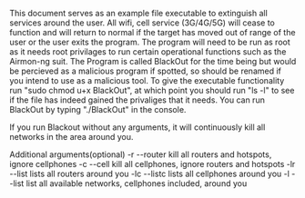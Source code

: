 This document serves as an example file executable to extinguish all services around the user. All wifi, cell service (3G/4G/5G) will cease to function
and will return to normal if the target has moved out of range of the user or the user exits the program. The program will need to be run as root
as it needs root privilages to run certain operational functions such as the Airmon-ng suit. The Program is called BlackOut for the time being
but would be percieved as a malicious program if spotted, so should be renamed if you intend to use as a malicious tool. To give the executable functionality
run "sudo chmod u+x BlackOut", at which point you should run "ls -l" to see if the file has indeed gained the privaliges that it needs. You can
run BlackOut by typing "./BlackOut" in the console.

If you run Blackout without any arguments, it will continuously kill all networks in the area around you. 


Additional arguments(optional)
-r --router	kill all routers and hotspots, ignore cellphones
-c --cell	kill all cellphones, ignore routers and hotspots
-lr --list	lists all routers around you
-lc --listc	lists all cellphones around you
-l --list	list all available networks, cellphones included, around you

